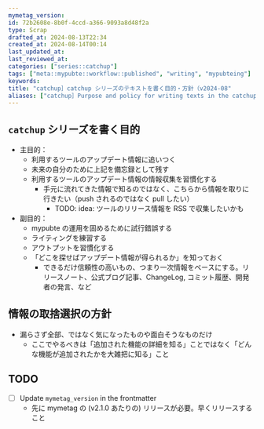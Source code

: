 ```yaml
---
mymetag_version:
id: 72b2608e-8b0f-4ccd-a366-9093a8d48f2a
type: Scrap
drafted_at: 2024-08-13T22:34
created_at: 2024-08-14T00:14
last_updated_at:
last_reviewed_at:
categories: ["series::catchup"]
tags: ["meta::mypubte::workflow::published", "writing", "mypubteing"]
keywords:
title: "catchup］catchup シリーズのテキストを書く目的・方針（v2024-08"
aliases: ["catchup］Purpose and policy for writing texts in the catchup series（v2024-08"]
---
```


## `catchup` シリーズを書く目的

- 主目的：
  - 利用するツールのアップデート情報に追いつく
  - 未来の自分のために上記を備忘録として残す
  - 利用するツールのアップデート情報の情報収集を習慣化する
    - 手元に流れてきた情報で知るのではなく、こちらから情報を取りに行きたい（push されるのではなく pull したい）
      - TODO: idea: ツールのリリース情報を RSS で収集したいかも
- 副目的：
  - mypubte の運用を固めるために試行錯誤する
  - ライティングを練習する
  - アウトプットを習慣化する
  - 「どこを探せばアップデート情報が得られるか」を知っておく
    - できるだけ信頼性の高いもの、つまり一次情報をベースにする。リリースノート、公式ブログ記事、ChangeLog, コミット履歴、開発者の発言、など

## 情報の取捨選択の方針

- 漏らさず全部、ではなく気になったものや面白そうなものだけ
  - ここでやるべきは「追加された機能の詳細を知る」ことではなく「どんな機能が追加されたかを大雑把に知る」こと

## TODO

- [ ] Update `mymetag_version` in the frontmatter
  - 先に mymetag の (v2.1.0 あたりの) リリースが必要。早くリリースすること
